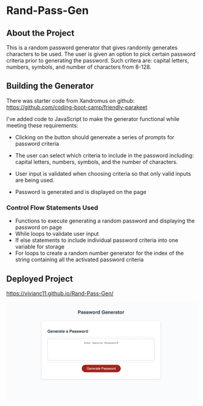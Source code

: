 # Rand-Pass-Gen

## About the Project
This is a random password generator that gives randomly generates characters to be used. The user is given an option to pick certain password criteria prior to generating the password. Such critera are: capital letters, numbers, symbols, and number of characters from 8-128.

## Building the Generator
There was starter code from Xandromus on github: https://github.com/coding-boot-camp/friendly-parakeet

I've added code to JavaScript to make the generator functional while meeting these requirements:

- Clicking on the button should genereate a series of prompts for password criteria

- The user can select which criteria to include in the password including: capital letters, numbers, symbols, and the number of characters.

- User input is validated when choosing criteria so that only valid inputs are being used.

- Password is generated and is displayed on the page

### Control Flow Statements Used
- Functions to execute generating a random password and displaying the password on page
- While loops to validate user input
- If else statements to include individual password criteria into one variable for storage
- For loops to create a random number generator for the index of the string containing all the activated password criteria

## Deployed Project
https://vivianc11.github.io/Rand-Pass-Gen/


![image of random password generator](./Assets/Screen%20Shot%202022-09-01%20at%206.44.03%20PM.png)

